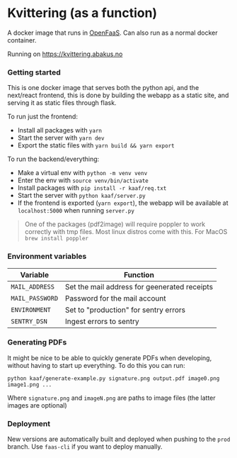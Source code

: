 # Kvittering (as a function)

A docker image that runs in [OpenFaaS](https://www.openfaas.com/). Can also run as a normal docker container.

Running on https://kvittering.abakus.no

### Getting started

This is one docker image that serves both the python api, and the next/react frontend, this is done by building the webapp as a static site, and serving it as static files through flask.

To run just the frontend:

- Install all packages with `yarn`
- Start the server with `yarn dev`
- Export the static files with `yarn build && yarn export`

To run the backend/everything:

- Make a virtual env with `python -m venv venv`
- Enter the env with `source venv/bin/activate`
- Install packages with `pip install -r kaaf/req.txt`
- Start the server with `python kaaf/server.py`
- If the frontend is exported (`yarn export`), the webapp will be available at `localhost:5000` when running `server.py`

> One of the packages (pdf2image) will require poppler to work correctly with tmp files. Most linux distros come with this.
> For MacOS `brew install poppler`

### Environment variables

| Variable        | Function                                     |
| --------------- | -------------------------------------------- |
| `MAIL_ADDRESS`  | Set the mail address for geenerated receipts |
| `MAIL_PASSWORD` | Password for the mail account                |
| `ENVIRONMENT`   | Set to "production" for sentry errors        |
| `SENTRY_DSN`    | Ingest errors to sentry                      |

### Generating PDFs

It might be nice to be able to quickly generate PDFs when developing, without having to start up everything. To do this you can run:

```
python kaaf/generate-example.py signature.png output.pdf image0.png image1.png ...
```

Where `signature.png` and `imageN.png` are paths to image files (the latter images are optional)

### Deployment

New versions are automatically built and deployed when pushing to the `prod` branch. Use `faas-cli` if you want to deploy manually.
